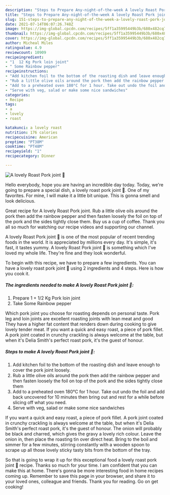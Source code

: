 ```yaml
---
description: "Steps to Prepare Any-night-of-the-week A lovely Roast Pork joint 🤩"
title: "Steps to Prepare Any-night-of-the-week A lovely Roast Pork joint 🤩"
slug: 151-steps-to-prepare-any-night-of-the-week-a-lovely-roast-pork-joint
date: 2021-07-14T06:07:26.748Z
image: https://img-global.cpcdn.com/recipes/5ff1a35995449b3b/680x482cq70/a-lovely-roast-pork-joint-recipe-main-photo.jpg
thumbnail: https://img-global.cpcdn.com/recipes/5ff1a35995449b3b/680x482cq70/a-lovely-roast-pork-joint-recipe-main-photo.jpg
cover: https://img-global.cpcdn.com/recipes/5ff1a35995449b3b/680x482cq70/a-lovely-roast-pork-joint-recipe-main-photo.jpg
author: Micheal Miles
ratingvalue: 4.9
reviewcount: 10909
recipeingredient:
- "1  12 Kg Pork loin joint"
- " Some Rainbow pepper"
recipeinstructions:
- "Add kitchen foil to the bottom of the roasting dish and leave enough to cover the pork joint loosely."
- "Rub a little olive oils around the pork then add the rainbow pepper and then fasten loosely the foil on top of the pork and the sides tightly close them"
- "Add to a preheated oven 180°C for 1 hour. Take out undo the foil and add back uncovered for 10 minutes then bring out and rest for a while before slicing off what you need."
- "Serve with veg, salad or make some nice sandwiches"
categories:
- Recipe
tags:
- a
- lovely
- roast

katakunci: a lovely roast 
nutrition: 176 calories
recipecuisine: American
preptime: "PT38M"
cooktime: "PT48M"
recipeyield: "1"
recipecategory: Dinner

---
```



![A lovely Roast Pork joint 🤩](https://img-global.cpcdn.com/recipes/5ff1a35995449b3b/680x482cq70/a-lovely-roast-pork-joint-recipe-main-photo.jpg)

Hello everybody, hope you are having an incredible day today. Today, we're going to prepare a special dish, a lovely roast pork joint 🤩. One of my favorites. For mine, I will make it a little bit unique. This is gonna smell and look delicious.

Great recipe for A lovely Roast Pork joint. Rub a little olive oils around the pork then add the rainbow pepper and then fasten loosely the foil on top of the pork and the sides tightly close them. Buy us a cup of coffee. Thank you all so much for watching our recipe videos and supporting our channel.

A lovely Roast Pork joint 🤩 is one of the most popular of recent trending foods in the world. It is appreciated by millions every day. It's simple, it's fast, it tastes yummy. A lovely Roast Pork joint 🤩 is something which I've loved my whole life. They're fine and they look wonderful.


To begin with this recipe, we have to prepare a few ingredients. You can have a lovely roast pork joint 🤩 using 2 ingredients and 4 steps. Here is how you cook it.

<!--inarticleads1-->

##### The ingredients needed to make A lovely Roast Pork joint 🤩:

1. Prepare 1 + 1/2 Kg Pork loin joint
1. Take  Some Rainbow pepper


Which pork joint you choose for roasting depends on personal taste. Pork leg and loin joints are excellent roasting joints with lean meat and good They have a higher fat content that renders down during cooking to give lovely tender meat. If you want a quick and easy roast, a piece of pork fillet. A pork joint coated in crunchy crackling is always welcome at the table, but when it&#39;s Delia Smith&#39;s perfect roast pork, it&#39;s the guest of honour. 

<!--inarticleads2-->

##### Steps to make A lovely Roast Pork joint 🤩:

1. Add kitchen foil to the bottom of the roasting dish and leave enough to cover the pork joint loosely.
1. Rub a little olive oils around the pork then add the rainbow pepper and then fasten loosely the foil on top of the pork and the sides tightly close them
1. Add to a preheated oven 180°C for 1 hour. Take out undo the foil and add back uncovered for 10 minutes then bring out and rest for a while before slicing off what you need.
1. Serve with veg, salad or make some nice sandwiches


If you want a quick and easy roast, a piece of pork fillet. A pork joint coated in crunchy crackling is always welcome at the table, but when it&#39;s Delia Smith&#39;s perfect roast pork, it&#39;s the guest of honour. The onion will probably be black and charred, which gives the gravy a lovely rich colour. Leave the onion in, then place the roasting tin over direct heat. Bring to the boil and simmer for a few minutes, stirring constantly with a wooden spoon to scrape up all those lovely sticky tasty bits from the bottom of the tray. 

So that is going to wrap it up for this exceptional food a lovely roast pork joint 🤩 recipe. Thanks so much for your time. I am confident that you can make this at home. There's gonna be more interesting food in home recipes coming up. Remember to save this page in your browser, and share it to your loved ones, colleague and friends. Thank you for reading. Go on get cooking!
